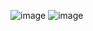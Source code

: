 ![image](https://user-images.githubusercontent.com/50482180/75692764-4cbcf580-5ca6-11ea-868b-43c8553f2da9.png)
![image](https://user-images.githubusercontent.com/50482180/75693200-e97f9300-5ca6-11ea-8d6e-090539f9b923.png)
